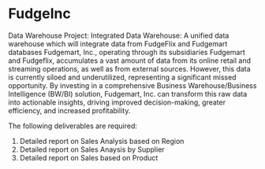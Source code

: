 # FudgeInc
Data Warehouse Project: Integrated Data Warehouse: A unified data warehouse which will integrate data from FudgeFlix and Fudgemart databases
Fudgemart, Inc., operating through its subsidiaries Fudgemart and Fudgeflix, accumulates a vast amount of data from its online retail and streaming operations, as well as from external sources. However, this data is currently siloed and underutilized, representing a significant missed opportunity. 
By investing in a comprehensive Business Warehouse/Business Intelligence (BW/BI) solution, Fudgemart, Inc. can transform this raw data into actionable insights, driving improved decision-making, greater efficiency, and increased profitability.

The following deliverables are required:
1.	Detailed report on Sales Analysis based on Region
2.	Detailed report on Sales Anaysis by Supplier
3.	Detailed report on Sales based on Product

